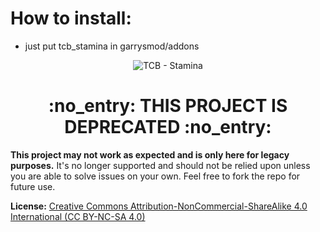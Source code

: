 <h1>How to install:</h1>

- just put tcb_stamina in garrysmod/addons

<p align="center">
  <img src="https://www.thecodingbeast.com/img/products/stamina.png" alt="TCB - Stamina"/>
  <h1 align="center">:no_entry: THIS PROJECT IS DEPRECATED :no_entry:</h1>
</p>

**This project may not work as expected and is only here for legacy purposes.** It's no longer supported and should not be relied upon unless you are able to solve issues on your own. Feel free to fork the repo for future use.

**License:** [Creative Commons Attribution-NonCommercial-ShareAlike 4.0 International (CC BY-NC-SA 4.0)](http://creativecommons.org/licenses/by-nc-sa/4.0/)
